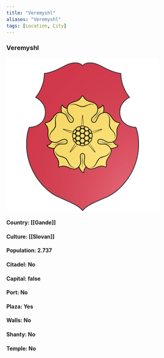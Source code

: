 ```yaml
---
title: "Veremyshl"
aliases: "Veremyshl"
tags: [Location, City]
---
```

### Veremyshl
![](attachment/94f234f9676383b3db4b15cb5f314b25.svg)

#### Country: [[Gande]]

#### Culture: [[Slovan]]

#### Population: 2.737

#### Citadel: No

#### Capital: false

#### Port: No

#### Plaza: Yes

#### Walls: No

#### Shanty: No

#### Temple: No

